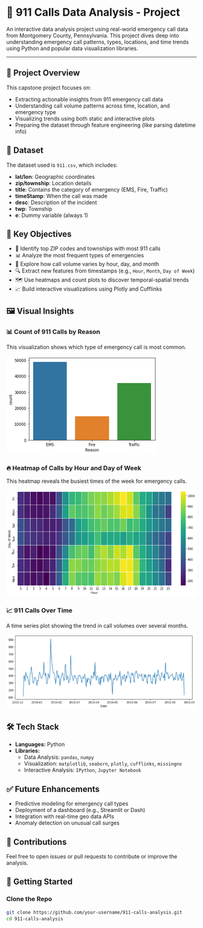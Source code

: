 # 🚨 911 Calls Data Analysis - Project

An interactive data analysis project using real-world emergency call data from Montgomery County, Pennsylvania. This project dives deep into understanding emergency call patterns, types, locations, and time trends using Python and popular data visualization libraries.

---

## 📌 Project Overview

This capstone project focuses on:
- Extracting actionable insights from 911 emergency call data
- Understanding call volume patterns across time, location, and emergency type
- Visualizing trends using both static and interactive plots
- Preparing the dataset through feature engineering (like parsing datetime info)


## 📁 Dataset

The dataset used is `911.csv`, which includes:
- **lat/lon**: Geographic coordinates  
- **zip/township**: Location details  
- **title**: Contains the category of emergency (EMS, Fire, Traffic)  
- **timeStamp**: When the call was made  
- **desc**: Description of the incident  
- **twp**: Township  
- **e**: Dummy variable (always 1)  


## 🧠 Key Objectives

- 📍 Identify top ZIP codes and townships with most 911 calls  
- 📊 Analyze the most frequent types of emergencies  
- 📆 Explore how call volume varies by hour, day, and month  
- 🔍 Extract new features from timestamps (e.g., `Hour`, `Month`, `Day of Week`)  
- 🗺️ Use heatmaps and count plots to discover temporal-spatial trends  
- 📈 Build interactive visualizations using Plotly and Cufflinks  


## 🖼️ Visual Insights

### 📊 Count of 911 Calls by Reason
This visualization shows which type of emergency call is most common.

![Reason Count](reason_countplot.png)


### 🔥 Heatmap of Calls by Hour and Day of Week
This heatmap reveals the busiest times of the week for emergency calls.

![Heatmap](heatmap_day_hour.png)


### 📈 911 Calls Over Time
A time series plot showing the trend in call volumes over several months.

![Calls Over Time](calls_over_time.png)


## 🛠️ Tech Stack

- **Languages:** Python 
- **Libraries:**  
  - Data Analysis: `pandas`, `numpy`  
  - Visualization: `matplotlib`, `seaborn`, `plotly`, `cufflinks`, `missingno`  
  - Interactive Analysis: `IPython`, `Jupyter Notebook`  


## ✅ Future Enhancements
* Predictive modeling for emergency call types
* Deployment of a dashboard (e.g., Streamlit or Dash)
* Integration with real-time geo data APIs
* Anomaly detection on unusual call surges

## 🤝 Contributions
Feel free to open issues or pull requests to contribute or improve the analysis.


## 🚀 Getting Started

### Clone the Repo

```bash
git clone https://github.com/your-username/911-calls-analysis.git
cd 911-calls-analysis


